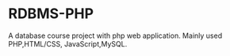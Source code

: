 # RDBMS-PHP
A database course project with php web application.
Mainly used PHP,HTML/CSS, JavaScript,MySQL.
